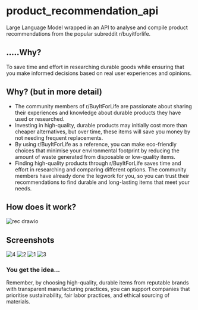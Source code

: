 # product_recommendation_api
Large Language Model wrapped in an API to analyse and compile product recommendations from the popular subreddit r/buyitforlife.

## .....Why?

To save time and effort in researching durable goods while ensuring that you make informed decisions based on real user experiences and opinions.

## Why? (but in more detail)

* The community members of r/BuyItForLife are passionate about sharing their experiences and knowledge about durable products they have used or researched.
* Investing in high-quality, durable products may initially cost more than cheaper alternatives, but over time, these items will save you money by not needing frequent replacements.
* By using r/BuyItForLife as a reference, you can make eco-friendly choices that minimise your environmental footprint by reducing the amount of waste generated from disposable or low-quality items.
* Finding high-quality products through r/BuyItForLife saves time and effort in researching and comparing different options. The community members have already done the legwork for you, so you can trust their recommendations to find durable and long-lasting items that meet your needs.

## How does it work?

![rec drawio](https://github.com/smellycloud/product_recommendation_api/assets/52908667/4a2351d1-4d04-414a-b8af-64055b428c8d)

## Screenshots
![4](https://github.com/smellycloud/product_recommendation_api/assets/52908667/13a6756f-b63f-40f5-8dab-8486ebc44087)
![2](https://github.com/smellycloud/product_recommendation_api/assets/52908667/195efa43-5c99-45dc-a737-c90f641a8bdb)
![1](https://github.com/smellycloud/product_recommendation_api/assets/52908667/61bc87cd-ebf5-46fd-986e-745534b3758d)
![3](https://github.com/smellycloud/product_recommendation_api/assets/52908667/b0475e64-5d48-446b-936f-d8f02af5c115)

### You get the idea...
Remember, by choosing high-quality, durable items from reputable brands with transparent manufacturing practices, you can support companies that prioritise sustainability, fair labor practices, and ethical sourcing of materials.
